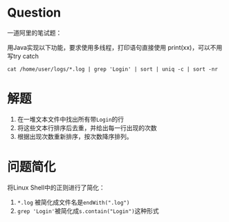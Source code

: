 # Question
一道阿里的笔试题：

用Java实现以下功能，要求使用多线程，打印语句直接使用
print(xx)，可以不用写try catch

```shell script
cat /home/user/logs/*.log | grep 'Login' | sort | uniq -c | sort -nr 
```

# 解题
1. 在一堆文本文件中找出所有带`Login`的行
2. 将这些文本行排序后去重，并给出每一行出现的次数
3. 根据出现次数重新排序，按次数降序排列。

# 问题简化
将Linux Shell中的正则进行了简化：

1. `*.log` 被简化成文件名是`endWith(".log")`
2. `grep 'Login'`被简化成`s.contain("Login")`这种形式


